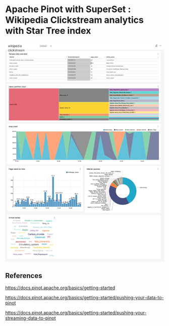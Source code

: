 # Apache Pinot with SuperSet : Wikipedia Clickstream analytics with Star Tree index


![Superset Pinot Dashboard](ingestion-demos/streaming/images/wikipedia-clickstream-dashboard.jpg)


## References

https://docs.pinot.apache.org/basics/getting-started

https://docs.pinot.apache.org/basics/getting-started/pushing-your-data-to-pinot

https://docs.pinot.apache.org/basics/getting-started/pushing-your-streaming-data-to-pinot